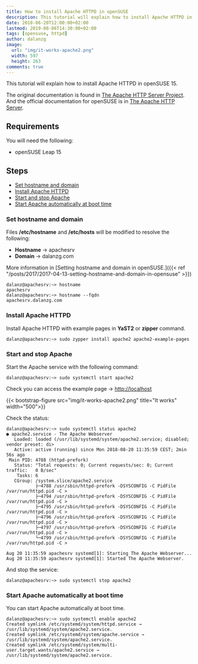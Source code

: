 ```yaml
---
title: How to install Apache HTTPD in openSUSE
description: This tutorial will explain how to install Apache HTTPD in openSUSE 15.
date: 2018-06-20T12:00:00+02:00
lastmod: 2019-08-06T14:30:00+02:00
tags: [opensuse, httpd]
author: dalanzg
image:
  url: "img/it-works-apache2.png"
  width: 597
  height: 263
comments: true
---
```


This tutorial will explain how to install Apache HTTPD in openSUSE 15.

The original documentation is found in [The Apache HTTP Server Project](https://httpd.apache.org/). And the official documentation for openSUSE is in [The Apache HTTP Server](https://doc.opensuse.org/documentation/leap/reference/html/book.opensuse.reference/cha.apache2.html).

## Requirements

You will need the following:

- openSUSE Leap 15

## Steps

- [Set hostname and domain](#set-hostname-and-domain)
- [Install Apache HTTPD](#install-apache-httpd)
- [Start and stop Apache](#start-and-stop-apache)
- [Start Apache automatically at boot time](#start-apache-automatically-at-boot-time)

### Set hostname and domain

Files **/etc/hostname** and **/etc/hosts** will be modified to resolve the following:

- **Hostname** -> apachesrv
- **Domain** -> dalanzg.com

More information in [Setting hostname and domain in openSUSE.]({{< ref "/posts/2017/2017-04-13-setting-hostname-and-domain-in-opensuse" >}})

```terminal
dalanz@apachesrv:~> hostname
apachesrv
dalanz@apachesrv:~> hostname --fqdn
apachesrv.dalanzg.com
```

### Install Apache HTTPD

Install Apache HTTPD with example pages in **YaST2** or **zipper** command.

```terminal
dalanz@apachesrv:~> sudo zypper install apache2 apache2-example-pages
```

### Start and stop Apache

Start the Apache service with the following command:

```terminal
dalanz@apachesrv:~> sudo systemctl start apache2
```

Check you can access the example page -> [http://localhost](http://localhost)

{{< bootstrap-figure src="img/it-works-apache2.png" title="It works" width="500">}}

Check the status:

```terminal
dalanz@apachesrv:~> sudo systemctl status apache2
● apache2.service - The Apache Webserver
   Loaded: loaded (/usr/lib/systemd/system/apache2.service; disabled; vendor preset: di>
   Active: active (running) since Mon 2018-08-20 11:35:59 CEST; 2min 56s ago
 Main PID: 4788 (httpd-prefork)
   Status: "Total requests: 0; Current requests/sec: 0; Current traffic:   0 B/sec"
    Tasks: 6
   CGroup: /system.slice/apache2.service
           ├─4788 /usr/sbin/httpd-prefork -DSYSCONFIG -C PidFile /var/run/httpd.pid -C >
           ├─4794 /usr/sbin/httpd-prefork -DSYSCONFIG -C PidFile /var/run/httpd.pid -C >
           ├─4795 /usr/sbin/httpd-prefork -DSYSCONFIG -C PidFile /var/run/httpd.pid -C >
           ├─4796 /usr/sbin/httpd-prefork -DSYSCONFIG -C PidFile /var/run/httpd.pid -C >
           ├─4797 /usr/sbin/httpd-prefork -DSYSCONFIG -C PidFile /var/run/httpd.pid -C >
           └─4799 /usr/sbin/httpd-prefork -DSYSCONFIG -C PidFile /var/run/httpd.pid -C >

Aug 20 11:35:59 apachesrv systemd[1]: Starting The Apache Webserver...
Aug 20 11:35:59 apachesrv systemd[1]: Started The Apache Webserver.
```

And stop the service:

```terminal
dalanz@apachesrv:~> sudo systemctl stop apache2
```

### Start Apache automatically at boot time

You can start Apache automatically at boot time.

```terminal
dalanz@apachesrv:~> sudo systemctl enable apache2
Created symlink /etc/systemd/system/httpd.service → /usr/lib/systemd/system/apache2.service.
Created symlink /etc/systemd/system/apache.service → /usr/lib/systemd/system/apache2.service.
Created symlink /etc/systemd/system/multi-user.target.wants/apache2.service → /usr/lib/systemd/system/apache2.service.
```
